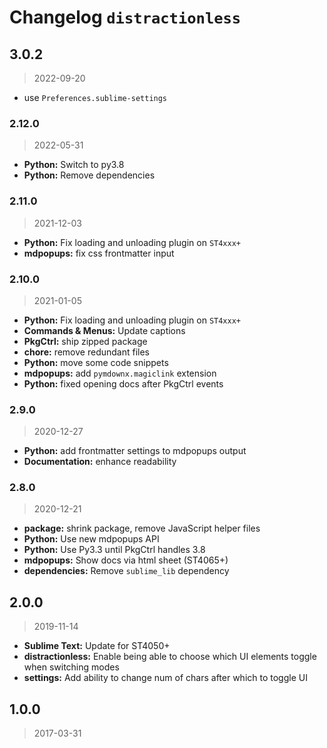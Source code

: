 # Changelog `distractionless`

## 3.0.2

> 2022-09-20

* use `Preferences.sublime-settings`

### 2.12.0

> 2022-05-31

* **Python:** Switch to py3.8
* **Python:** Remove dependencies

### 2.11.0

> 2021-12-03

* **Python:** Fix loading and unloading plugin on `ST4xxx+`
* **mdpopups:** fix css frontmatter input

### 2.10.0

> 2021-01-05

* **Python:** Fix loading and unloading plugin on `ST4xxx+`
* **Commands & Menus:** Update captions
* **PkgCtrl:** ship zipped package
* **chore:** remove redundant files
* **Python:** move some code snippets
* **mdpopups:** add `pymdownx.magiclink` extension
* **Python:** fixed opening docs after PkgCtrl events

### 2.9.0

> 2020-12-27

* **Python:** add frontmatter settings to mdpopups output
* **Documentation:** enhance readability

### 2.8.0

> 2020-12-21

* **package:** shrink package, remove JavaScript helper files
* **Python:** Use new mdpopups API
* **Python:** Use Py3.3 until PkgCtrl handles 3.8
* **mdpopups:** Show docs via html sheet (ST4065+)
* **dependencies:** Remove `sublime_lib` dependency

## 2.0.0

> 2019-11-14

* **Sublime Text:** Update for ST4050+
* **distractionless:** Enable being able to choose which UI elements toggle when switching modes
* **settings:** Add ability to change num of chars after which to toggle UI

## 1.0.0

> 2017-03-31
